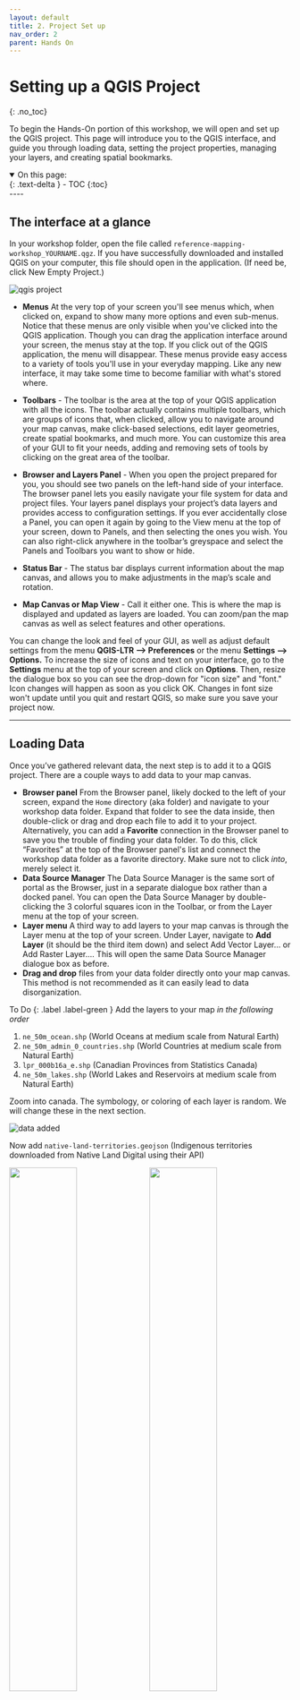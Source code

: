 ```yaml
---
layout: default
title: 2. Project Set up
nav_order: 2
parent: Hands On
---
```

# Setting up a QGIS Project 
{: .no_toc}

To begin the Hands-On portion of this workshop, we will open and set up the QGIS project. This page will introduce you to the QGIS interface, and guide you through loading data, setting the project properties, managing your layers, and creating spatial bookmarks. 



<details open markdown="block">
  <summary>
    On this page:
  </summary>
  {: .text-delta }
 - TOC
{:toc}
</details>
----

## The interface at a glance

In your workshop folder, open the file called `reference-mapping-workshop_YOURNAME.qgz`. If you have successfully downloaded and installed QGIS on your computer, this file should open in the application. (If need be, click New Empty Project.)


![qgis project](./images/qgis-project_20250911.png)


- **Menus** At the very top of your screen you'll see menus which, when clicked on, expand to show many more options and even sub-menus. Notice that these menus are only visible when you've clicked into the QGIS application. Though you can drag the application interface around your screen, the menus stay at the top. If you click out of the QGIS application, the menu will disappear. These menus provide easy access to a variety of tools you'll use in your everyday mapping. Like any new interface, it may take some time to become familiar with what's stored where. 

- **Toolbars** - The toolbar is the area at the top of your QGIS application with all the icons. The toolbar actually contains multiple toolbars, which are groups of icons that, when clicked, allow you to navigate around your map canvas, make click-based selections, edit layer geometries, create spatial bookmarks, and much more. You can customize this area of your GUI to fit your needs, adding and removing sets of tools by clicking on the great area of the toolbar.

- **Browser and Layers Panel** - When you open the project prepared for you, you should see two panels on the left-hand side of your interface. The browser panel lets you easily navigate your file system for data and project files. Your layers panel displays your project’s data layers and provides access to configuration settings. If you ever accidentally close a Panel, you can open it again by going to the View menu at the top of your screen, down to Panels, and then selecting the ones you wish. You can also right-click anywhere in the toolbar’s greyspace and select the Panels and Toolbars you want to show or hide.

- **Status Bar** - The status bar displays current information about the map canvas, and allows you to make adjustments in the map’s scale and rotation.

- **Map Canvas or Map View** - Call it either one. This is where the map is displayed and updated as layers are loaded. You can zoom/pan the map canvas as well as select features and other operations. 

You can change the look and feel of your GUI, as well as adjust default settings from the menu **QGIS-LTR --> Preferences** or the menu **Settings --> Options.** To increase the size of icons and text on your interface, go to the **Settings** menu at the top of your screen and click on **Options**. Then, resize the dialogue box so you can see the drop-down for "icon size" and "font." Icon changes will happen as soon as you click OK. Changes in font size won't update until you quit and restart QGIS, so make sure you save your project now. 
   
---- 

## Loading Data 
Once you’ve gathered relevant data, the next step is to add it to a QGIS project. There are a couple ways to add data to your map canvas. 

- **Browser panel** From the Browser panel, likely docked to the left of your screen, expand the `Home` directory (aka folder) and navigate to your workshop data folder. Expand that folder to see the data inside, then double-click or drag and drop each file to add it to your project. Alternatively, you can add a **Favorite** connection in the Browser panel to save you the trouble of finding your data folder. To do this, click “Favorites” at the top of the Browser panel's list and connect the workshop data folder as a favorite directory. Make sure not to click *into*, merely select it. 
- **Data Source Manager** The Data Source Manager is the same sort of portal as the Browser, just in a separate dialogue box rather than a docked panel. You can open the Data Source Manager by double-clicking the 3 colorful squares icon in the Toolbar, or from the Layer menu at the top of your screen.
- **Layer menu** A third way to add layers to your map canvas is through the Layer menu at the top of your screen. Under Layer, navigate to **Add Layer** (it should be the third item down) and select Add Vector Layer... or Add Raster Layer.... This will open the same Data Source Manager dialogue box as before.
- **Drag and drop** files from your data folder directly onto your map canvas. This method is not recommended as it can easily lead to data disorganization. 

To Do
{: .label .label-green }
Add the layers to your map *in the following order*
1. `ne_50m_ocean.shp` (World Oceans at medium scale from Natural Earth)
2. `ne_50m_admin_0_countries.shp` (World Countries at medium scale from Natural Earth)
3. `lpr_000b16a_e.shp` (Canadian Provinces from Statistics Canada)
4. `ne_50m_lakes.shp` (World Lakes and Reservoirs at medium scale from Natural Earth)

Zoom into canada. The symbology, or coloring of each layer is random. We will change these in the next section. 

<!-- ![data added](./images/data-added_20250915.png) -->
![data added](./images/data-added2_20250915.png)

  
Now add `native-land-territories.geojson` (Indigenous territories downloaded from Native Land Digital using their API)

<img src="./images/canada-zoom1-WGS84_20250915.png" style="width:49%">
<img src="./images/canada-zoom2-WGS84_20250915.png" style="width:49%">


If for any reason you weren't able to download the necessary data, those files will be in the `backup-data` folder. Just remember to unzip them. Your map canvas should look something like this now. 
{: .note}

Note, too, that your data isn't saved _inside_ your QGIS project. Rather, the *filepath connections* are saved, as well as any modifications to symbology made to the layers in QGIS. When mapping in QGIS, it's important to keep track of where the data you're working with is stored. If you move your data, QGIS won't know where to look for it and a red exclamation mark will appear in the Layers Panel. You can click on this warning to tell QGIS where the data is now stored. 
{: .note}


 

----

## Project Properties
You can access the Project Properties from the the **Project** menu. Click down to **CRS**. CRS stands for Coordinate Reference System, and describes the mathematics behind transforming a 3-dimensional Earth to fit on a 2-dimensional screen. A projection is part of the Coordinate Reference System, and is responsible for projecting a set of points from a 3-dimensional space onto a 2-dimensional plane. There are a variety of projections, each one preserving some characteristics of shape, area, distance, and direction, while distorting others. When choosing the best projection for your map, it is important to consider the content you are visualizing and the extent of the geographic area. Every spatial data layer comes with its own stored projection, often noted at the point of download. Note: If you don't set a projection at the start, your QGIS project will assume the projection of the first layer you add. 

To Do
{: .label .label-green }

For today's workshop mapping Canada, we will use the CRS: `NAD83 / Statistics Canada Lambert`. This will preserve direction and shape which is important as we are mapping a large geographic area that is quite close to the north pole. You can try different projections to see how they change the map, but be sure to set your project CRS to `NAD83 / Statistics Canada Lambert` in the end. 

![projection](./images/project-properties_20250915.png)
    

You'll notice setting the project projection changes how the layers are rendered.

<img src="./images/canada-zoom-NAD83Lambert_20250915.png" style="width:100%">


Setting the project CRS doesn’t change the stored projection of each layer, only how they are rendered ‘on the fly’ by QGIS. QGIS will reproject all the project layers ‘on the fly’ to match the project CRS. You can change the stored projection of layers with the Warp and Reproject Layer tools.

For more on Coordinate Reference Systems, see [here](https://ubc-library-rc.github.io/gis-georeferencing/content/projections.html) or check out our resource on [Understanding Map Projections](https://ubc-library-rc.github.io/map-projections/) for more. QGIS also has extensive documentation on [coordinate reference systems](https://docs.qgis.org/3.40/en/docs/gentle_gis_introduction/coordinate_reference_systems.html), and [pbcGIS](https://www.pbcgis.com/projection_fundamentals/) offers more background information if you're curious.
{: .note}




----

## Managing Layers
Although this workshop works with only a handful of layers, some projects require you to juggle more than 10 layers. Having strategies to stay organized is therefore important. Additionally, layers that cover the entire Earth are quite large and require lots of processing power to load anew each time you pan and zoom around your map canvas. Best practice is to "hide" or "turn off" layers you aren't using so as not to slow your computer down. Below are some ways to stay organized.

- **Rendering order** Note that we added layers to our project in a very specific order. This is because QGIS will render layers from the top down, meaning the layers to the top of your Layers Panel list will sit above the layers below. We added provinces and then lakes so that provinces could be seen above countries, and lakes above provinces. You can reorder your layers at any time by dragging them up or down. 

- **Turning layers on and off** Turn layers on and off (or hide and show) them by clicking the little check-box beside each layer. If you've added a layer but don't see it rendered, it is likely underneath another layer. Rather than rearranging every layer until you find it, you can successively turn each layer off until you find the one you're looking for.  

- **Zoom to layer** To zoom to a layer, simply right-click (control-click) any layer and select the top option to "Zoom to Layer(s)". <img src="./images/zoom-to-layers_20250915.png" style="width:22%"> Zooming to a layer simply centers the extent of that layer in your map canvas. Often times when you first open a QGIS project, even if data is loaded and turned on, your map canvas will appear blank. Zooming to a layer will immediately populate your screen with the loaded layers. If you zoom to any of the global layers, you will return to the global view. 

     > Try zooming to `lpr_000b16a_e`, Canadian Provinces.  

- **Renaming layers** You can rename layers in the Layers Panel. This does not change the datasets themselves, but rather their nicknames as they appear in your QGIS project. To rename a layer, simply right-click the layer in your Layers Panel and go to "Rename Layer". 

  
     > Try renaming your layers. For example, rename `lpr_000b16a_e` to   `Provinces`. 


- **Grouping Layers** If you're ever working with numerous layers, you can creat layer groups through the group icon <img src="./images/add-group-icon_20250915.png" style="width:4%"> or by right-clicking anywhere that's empty in the Layers Panel and selecting "Add Group". Once you've added and named a group, you can drag layers into it. You can move layers out of a group at any time, and right-click the group to remove or rename it. Each layers group will have its own visibility check-box, meaning that even as you set the visibility for each individual layer within the group, only by rendering the group itself visible will any of its nested layers appear on your screen. 
   
     > Turn off the visibility of `native-land-territories` for the time being. 

- **Removing layers** Just as you can add layers to your QGIS project, you can remove layers at any time. This will not delete the datasets themselves; after all, they are not saved inside your QGIS project (as ArcGIS would do), but rather it is the file connections that are saved, as well as any symbology design you may do. To remove a layer connection from your project, simply right-click that layer in your Layers Panel and select "Remove Layer...". 

- **Checking file paths** If you are ever uncertain where a loaded layer is stored on your physical computer, hover over the layer to see its file path.

- **Refreshing Data Source** If you add new data to your working folder already pinned as a favorite directory in your Browser Panel, you might need to "Refresh" the folder connection for the new files to appear. Simply right-click the folder connection and select "Refresh". You can also click the Refresh icon <img src="./images/refresh-icon_20250915.png" style="width:4%"> to refresh all connections. 


- **Exporting Layers** Exporting a layer essentially makes a copy of the dataset on your computer with a name, file type, and location of your choice. This can be useful if you want to duplicate a layer, save a temporary layer as a permanent file, or save a selection as a new layer/dataset. To export a layer, simply right-click the layer, go to "Export" --> "Save Feature As...". Note that your new file will not have the same symbology, though you can copy/paste one layer's symbology to another.

- **Copy/Paste Symbology** Right-click the layer whose symbology you want to copy in the Layers Panel, go to "Styles" --> "Copy Style" --> "Symbology". Then right-click the target layer, and go to "Styles" --> "Paste Style" --> "Symbology".


<!-- - **Managing data from browser panel** Note that you _can_ delete data on your computer from the Browser Panel by right-clicking the layer  (deleting files) -->


## Spatial Bookmarks
Another tip, especially if you're using a single layer to make a map of different locations, is to make spatial bookmarks. A spatial bookmark is exactly what it sounds like: a way to bookmark a canvas extent to return to layer. You can add a spatial bookmark from the bookmark icon in the **Toolbar**, from the **View menu**, or from the Spatial Bookmark tab in your **Browser Panel**. by going to here or there. You can then set it to your map canvas, or a layer, etc. You can then save the bookmark with a name to your project (this project alone) or to your user settings (every QGIS project you ever make and open). 

![spatial bookmark](./images/spatial-bookmark_20250915.png)


To Do
{: .label .label-green }

Make a spatial bookmark of Canada. If you've already zoomed to the provinces layer, set your spatial bookmark extent to Map Canvas Extent. Otherwise, be sure Canada is centered on your screen first, or set the provinces layer as your extent. Save to Project Bookmarks. 


<img src="./images/spatial-bookmark-parameters_20250915.png" style="width:70%">

<br>

You are now setup to begin mapping! Be sure to **SAVE YOUR PROJECT** before continuing on. Save from either the save icon in your toolbar or from the Project menu --> Save. 









